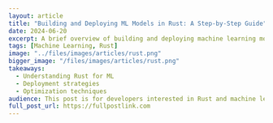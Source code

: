 ```yaml
---
layout: article
title: "Building and Deploying ML Models in Rust: A Step-by-Step Guide"
date: 2024-06-20
excerpt: A brief overview of building and deploying machine learning models in Rust.
tags: [Machine Learning, Rust]
image: "../files/images/articles/rust.png"
bigger_image: "/files/images/articles/rust.png"
takeaways:
  - Understanding Rust for ML
  - Deployment strategies
  - Optimization techniques
audience: This post is for developers interested in Rust and machine learning.
full_post_url: https://fullpostlink.com
---
```


